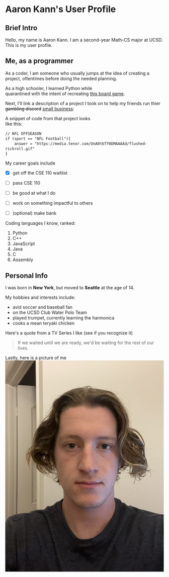 # Aaron Kann's User Profile

## Brief Intro

Hello, my name is Aaron Kann.  I am a second-year
Math-CS major at UCSD.  This is my user profile.  


## Me, as a programmer

As a coder, I am someone who usually jumps at the 
idea of creating a project, oftentimes before doing the needed planning.  

As a high schooler, I learned Python while  
quarantined with the intent of recreating [this board game](https://boardgamegeek.com/boardgame/70323/king-tokyo).

Next, I'll link a description of a project I took 
on to 
help my friends run thier ~~gambling discord~~ 
[small business](docs/BetAssistant): 

A snippet of code from that 
project looks  
like this:

```
// NFL OFFSEASON
if (sport == "NFL Football"){
    answer = "https://media.tenor.com/UnA0tbTf0DMAAAAd/flushed-rickroll.gif"
}
```

My career goals include
- [x] get off the CSE 110 waitlist 
- [ ] pass CSE 110
- [ ] be good at what I do
- [ ] work on something impactful to others
- [ ] \(optional) make bank


Coding languages I know, ranked:
1. Python
2. C++
3. JavaScript
4. Java
5. C
6. Assembly


## Personal Info

I was born in **New York**, but moved to 
**Seattle** at the
age of 14.  


My hobbies and interests include:
- avid soccer and baseball fan
- on the UCSD Club Water Polo Team
- played trumpet, currently learning the harmonica
- cooks a mean teryaki chicken

Here's a quote from a TV Series I like
(see if you recognize it)

> If we waited until we are ready, we'd be 
waiting for the rest of our lives.

Lastly, here is a picture of me
![](picture_of_me.jpg)